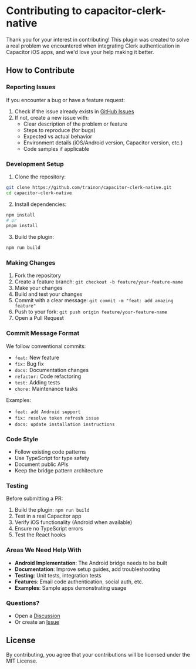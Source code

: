 # Contributing to capacitor-clerk-native

Thank you for your interest in contributing! This plugin was created to solve a real problem we encountered when integrating Clerk authentication in Capacitor iOS apps, and we'd love your help making it better.

## How to Contribute

### Reporting Issues

If you encounter a bug or have a feature request:

1. Check if the issue already exists in [GitHub Issues](https://github.com/trainon/capacitor-clerk-native/issues)
2. If not, create a new issue with:
   - Clear description of the problem or feature
   - Steps to reproduce (for bugs)
   - Expected vs actual behavior
   - Environment details (iOS/Android version, Capacitor version, etc.)
   - Code samples if applicable

### Development Setup

1. Clone the repository:
```bash
git clone https://github.com/trainon/capacitor-clerk-native.git
cd capacitor-clerk-native
```

2. Install dependencies:
```bash
npm install
# or
pnpm install
```

3. Build the plugin:
```bash
npm run build
```

### Making Changes

1. Fork the repository
2. Create a feature branch: `git checkout -b feature/your-feature-name`
3. Make your changes
4. Build and test your changes
5. Commit with a clear message: `git commit -m "feat: add amazing feature"`
6. Push to your fork: `git push origin feature/your-feature-name`
7. Open a Pull Request

### Commit Message Format

We follow conventional commits:

- `feat:` New feature
- `fix:` Bug fix
- `docs:` Documentation changes
- `refactor:` Code refactoring
- `test:` Adding tests
- `chore:` Maintenance tasks

Examples:
- `feat: add Android support`
- `fix: resolve token refresh issue`
- `docs: update installation instructions`

### Code Style

- Follow existing code patterns
- Use TypeScript for type safety
- Document public APIs
- Keep the bridge pattern architecture

### Testing

Before submitting a PR:

1. Build the plugin: `npm run build`
2. Test in a real Capacitor app
3. Verify iOS functionality (Android when available)
4. Ensure no TypeScript errors
5. Test the React hooks

### Areas We Need Help With

- **Android Implementation**: The Android bridge needs to be built
- **Documentation**: Improve setup guides, add troubleshooting
- **Testing**: Unit tests, integration tests
- **Features**: Email code authentication, social auth, etc.
- **Examples**: Sample apps demonstrating usage

### Questions?

- Open a [Discussion](https://github.com/trainon/capacitor-clerk-native/discussions)
- Or create an [Issue](https://github.com/trainon/capacitor-clerk-native/issues)

## License

By contributing, you agree that your contributions will be licensed under the MIT License.

